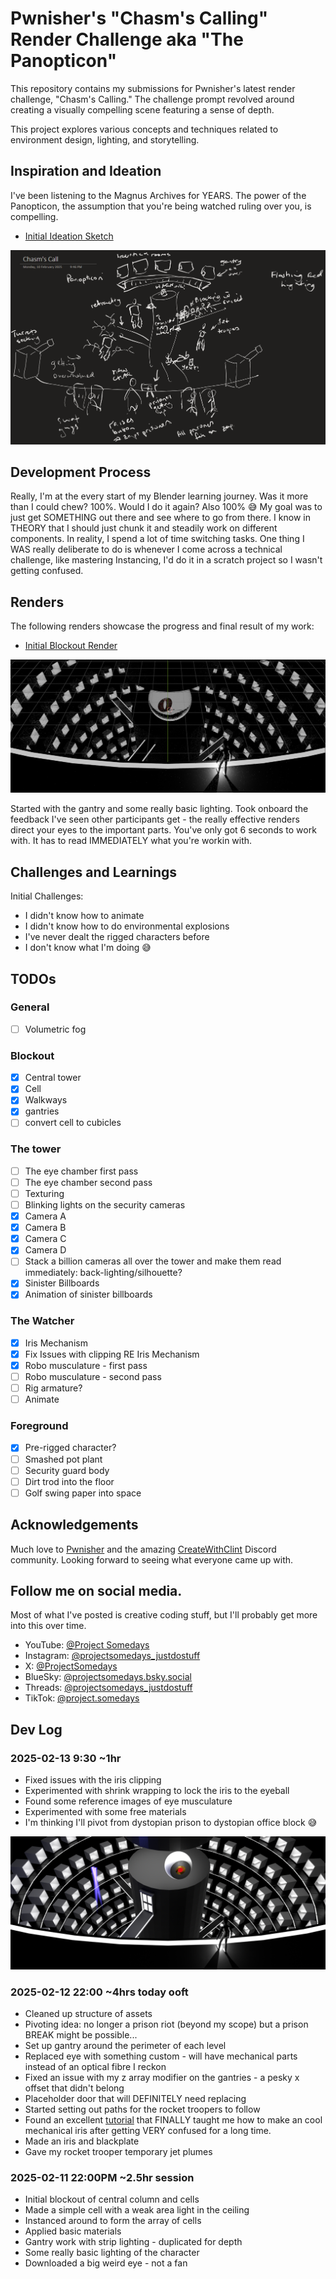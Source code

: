 # Pwnisher's "Chasm's Calling" Render Challenge aka "The Panopticon"

This repository contains my submissions for Pwnisher's latest render challenge, "Chasm's Calling."  The challenge prompt revolved around creating a visually compelling scene featuring a sense of depth.

This project explores various concepts and techniques related to environment design, lighting, and storytelling.

## Inspiration and Ideation

I've been listening to the Magnus Archives for YEARS. The power of the Panopticon, the assumption that you're being watched ruling over you, is compelling.

*   [Initial Ideation Sketch](Sketches/Initial%20ideation%20sketch.png)

![Initial Ideation Sketch](Sketches/Initial%20ideation%20sketch.png)

## Development Process

Really, I'm at the every start of my Blender learning journey. Was it more than I could chew? 100%. Would I do it again? Also 100% 😅
My goal was to just get SOMETHING out there and see where to go from there.
I know in THEORY that I should just chunk it and steadily work on different components. In reality, I spend a lot of time switching tasks.
One thing I WAS really deliberate to do is whenever I come across a technical challenge, like mastering Instancing, I'd do it in a scratch project so I wasn't getting confused.

## Renders

The following renders showcase the progress and final result of my work:

*   [Initial Blockout Render](Renders/Initial%20Blockout%20Render.png)

![Initial Blockout Render](Renders/Initial%20Blockout%20Render.png)

Started with the gantry and some really basic lighting. Took onboard the feedback I've seen other participants get - the really effective renders direct your eyes to the important parts. You've only got 6 seconds to work with. It has to read IMMEDIATELY what you're workin with.
<!-- *   [Further Renders](Renders/Add%20more%20render%20file%20names%20here.png)  *(Remember to replace with actual filenames)*
*   [Final Render](Renders/Final%20Render.png) *(Remember to replace with actual filename)* -->

## Challenges and Learnings

Initial Challenges:
*   I didn't know how to animate
*   I didn't know how to do environmental explosions
*   I've never dealt the rigged characters before
*   I don't know what I'm doing 😅
<!-- This challenge presented several interesting hurdles, particularly [mention any specific challenges you faced, e.g., optimizing the scene, creating realistic textures, achieving the desired mood, etc.].  Overcoming these challenges allowed me to learn [mention what you learned, e.g., new techniques, improved workflow, etc.]. -->

## TODOs
### General
* [ ] Volumetric fog
### Blockout
* [X] Central tower
* [X] Cell
* [X] Walkways
* [X] gantries
* [ ] convert cell to cubicles
### The tower
* [ ] The eye chamber first pass
* [ ] The eye chamber second pass
* [ ] Texturing
* [ ] Blinking lights on the security cameras
* [X] Camera A
* [X] Camera B
* [X] Camera C
* [X] Camera D
* [ ] Stack a billion cameras all over the tower and make them read immediately: back-lighting/silhouette?
* [x] Sinister Billboards
* [x] Animation of sinister billboards
### The Watcher
* [x] Iris Mechanism
* [x] Fix Issues with clipping RE Iris Mechanism
* [x] Robo musculature - first pass
* [ ] Robo musculature - second pass
* [ ] Rig armature?
* [ ] Animate
### Foreground
* [x] Pre-rigged character?
* [ ] Smashed pot plant
* [ ] Security guard body
* [ ] Dirt trod into the floor
* [ ] Golf swing paper into space

## Acknowledgements

Much love to [Pwnisher](https://www.youtube.com/c/pwnisher) and the amazing [CreateWithClint](https://discord.com/invite/createwithclint) Discord community. Looking forward to seeing what everyone came up with.
<!-- I'd like to thank Pwnisher for hosting this exciting challenge and the community for their feedback and support.  [Optional: Add any other acknowledgements, e.g., to specific artists, resources, etc.] -->

## Follow me on social media.
Most of what I've posted is creative coding stuff, but I'll probably get more into this over time.
* YouTube: [@Project Somedays](https://www.youtube.com/@projectsomedays)
* Instagram: [@projectsomedays_justdostuff](https://www.instagram.com/projectsomedays_justdostuff/)
* X: [@ProjectSomedays](https://x.com/ProjectSomedays)
* BlueSky: [@projectsomedays.bsky.social](https://bsky.app/profile/projectsomedays.bsky.social)
* Threads: [@projectsomedays_justdostuff](https://www.threads.net/@projectsomedays_justdostuff)
* TikTok: [@project.somedays](https://www.tiktok.com/@project.somedays)

<!-- Feel free to reach out with any questions or comments! [Optional: Add your contact information, e.g., ArtStation link, email address, etc.] -->
## Dev Log
### 2025-02-13 9:30 ~1hr
* Fixed issues with the iris clipping
* Experimented with shrink wrapping to lock the iris to the eyeball
* Found some reference images of eye musculature
* Experimented with some free materials
* I'm thinking I'll pivot from dystopian prison to dystopian office block 😅

![Blockout 2 - Not so happy with it so far](Renders/Blockout%20Render%202.png)

### 2025-02-12 22:00 ~4hrs today ooft
* Cleaned up structure of assets
* Pivoting idea: no longer a prison riot (beyond my scope) but a prison BREAK might be possible...
* Set up gantry around the perimeter of each level
* Replaced eye with something custom - will have mechanical parts instead of an optical fibre I reckon
* Fixed an issue with my z array modifier on the gantries - a pesky x offset that didn't belong
* Placeholder door that will DEFINITELY need replacing
* Started setting out paths for the rocket troopers to follow
* Found an excellent [tutorial](https://www.youtube.com/watch?v=L5lyXS-uhyI) that FINALLY taught me how to make an cool mechanical iris after getting VERY confused for a long time.
* Made an iris and blackplate
* Gave my rocket trooper temporary jet plumes

### 2025-02-11 22:00PM ~2.5hr session
* Initial blockout of central column and cells
* Made a simple cell with a weak area light in the ceiling
* Instanced around to form the array of cells
* Applied basic materials
* Gantry work with strip lighting - duplicated for depth
* Some really basic lighting of the character
* Downloaded a big weird eye - not a fan